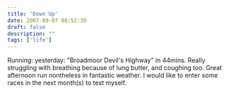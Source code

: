 ```yaml
---
title: 'Down Up'
date: 2007-09-07 08:52:39
draft: false
description: ""
tags: ['life']
---
```


Running: yesterday: "Broadmoor Devil's Highway" in 44mins. Really struggling with breathing because of lung butter, and coughing too. Great afternoon run nontheless in fantastic weather. I would like to enter some races in the next month(s) to test myself.